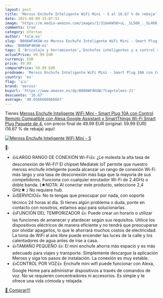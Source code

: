 ```yaml
---
layout: post
title: 'Meross Enchufe Inteligente WiFi Mini - S al 16.67 % de rebaja'
date: 2021-08-09 15:07:51
image: 'https://m.media-amazon.com/images/I/31GmkWSB+uL._SL500_._SL400_.jpg'
comments: true
category: ofertas
author: 'tole.es'
slug: 'B086WF4KGW-es Meross Enchufe Inteligente WiFi Mini - Smart Plug 10A con...'
sku: 'B086WF4KGW-es'
tags: [ 'Bricolaje y herramientas','Enchufes inteligentes y a control remoto','Enchufes y accesorios','Instalación eléctrica','alexa','enchufe','inteligente','meross', ]
actualPrice: 49.99 EUR
currency: EUR
price: 49.99
comparePrice: 59.99 EUR
prodname: 'Meross Enchufe Inteligente WiFi Mini - Smart Plug 10A con Control Remoto  Compatible con Alexa  Google Assistant y SmartThings  Wi-Fi Smart Plug  Paquete de 4.'
country: 'es'
flag: '🇪🇸'
brand: 'meross'
buyurl: 'https://www.amazon.es/dp/B086WF4KGW/?tag=tolees-21'
descuento: '16.67'
average: '40.6566666666667'
---
```


Tienes [Meross Enchufe Inteligente WiFi Mini - Smart Plug 10A con Control Remoto  Compatible con Alexa  Google Assistant y SmartThings  Wi-Fi Smart Plug  Paquete de 4.](https://www.amazon.es/dp/B086WF4KGW/?tag=tolees-21) con precio final de  49.99 EUR (original: 59.99 EUR) (16.67 %  de rebaja) aqui!

[![Meross Enchufe Inteligente WiFi Mini - S](https://m.media-amazon.com/images/I/31GmkWSB+uL._SL500_._SL400_.jpg)](https://www.amazon.es/dp/B086WF4KGW/?tag=tolees-21)

🔎:

- 👍LARGO RANGO DE CONEXIÓN Wi-Fi👍: ¿Le molesta la alta tasa de desconexión de Wi-Fi? El chipset Mediatek IoT permite que nuestro meross enchufe inteligente pueda alcanzar un rango de conexión Wi-Fi más largo y una tasa de desconexión más baja que la mayoría de sus competidores. Funciona con cualquier enrutador Wi-Fi de 2.4GHz o doble banda. (★NOTA: Al conectar este producto, seleccione 2,4 GHz★.) No requiere hub.
- 👍SERVICIO👍: No te tengas que preocupar por nada, con soporte técnico 24 horas al día. Si tienes algún problema o duda, ponte en contacto con nosotros, estamos aquí para solucionarlas.
- 👍FUNCIÓN DEL TEMPORIZADOR 👍: Puede crear un horario o utilizar las funciones de amanecer y atardecer según sus requisitos. Utilice los dispositivos eléctricos de manera eficiente y no tendrá que preocuparse por olvidar apagarlos, lo que le ahorrará muchos costos de electricidad. La toma de WiFi al aire libre puede encender las luces de la calle y los calentadores de agua antes de irse a casa.
- 👍TAMAÑO PEQUEÑO 👍: El mini enchufe ahorra más espacio y es más adecuado para viajes y transporte. Simplemente descargue la aplicación Meross y siga los pasos de instalación. La conexión es muy estable.
- 👍CONTROL POR VOZ👍: Enchufe mini wifi puede funcionar con Alexa, Google Home para administrar dispositivos a través de comandos de voz. No se requieren concentradores ni accesorios. Es simple y te ofrece una vida cómoda y relajada.

[🛒 Comprar!!!](https://www.amazon.es/dp/B086WF4KGW/?tag=tolees-21)
